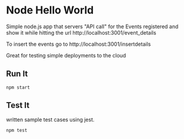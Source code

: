 # Node Hello World

Simple node.js app that servers "API call" for the Events registered and show it while hitting the url 
http://localhost:3001/event_details

To insert the events go to http://localhost:3001/insertdetails

Great for testing simple deployments to the cloud

## Run It

`npm start`

## Test It
written sample test cases using jest.

`npm test`